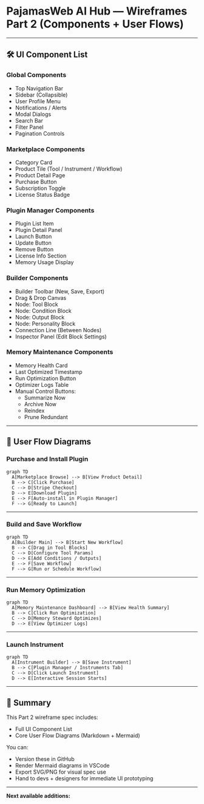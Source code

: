 # PajamasWeb AI Hub — Wireframes Part 2 (Components + User Flows)

---

## 🛠️ UI Component List

### Global Components

- Top Navigation Bar
- Sidebar (Collapsible)
- User Profile Menu
- Notifications / Alerts
- Modal Dialogs
- Search Bar
- Filter Panel
- Pagination Controls

### Marketplace Components

- Category Card
- Product Tile (Tool / Instrument / Workflow)
- Product Detail Page
- Purchase Button
- Subscription Toggle
- License Status Badge

### Plugin Manager Components

- Plugin List Item
- Plugin Detail Panel
- Launch Button
- Update Button
- Remove Button
- License Info Section
- Memory Usage Display

### Builder Components

- Builder Toolbar (New, Save, Export)
- Drag & Drop Canvas
- Node: Tool Block
- Node: Condition Block
- Node: Output Block
- Node: Personality Block
- Connection Line (Between Nodes)
- Inspector Panel (Edit Block Settings)

### Memory Maintenance Components

- Memory Health Card
- Last Optimized Timestamp
- Run Optimization Button
- Optimizer Logs Table
- Manual Control Buttons:
  - Summarize Now
  - Archive Now
  - Reindex
  - Prune Redundant

---

## 📐 User Flow Diagrams

### Purchase and Install Plugin

```mermaid
graph TD
  A[Marketplace Browse] --> B[View Product Detail]
  B --> C[Click Purchase]
  C --> D[Stripe Checkout]
  D --> E[Download Plugin]
  E --> F[Auto-install in Plugin Manager]
  F --> G[Ready to Launch]
```

---

### Build and Save Workflow

```mermaid
graph TD
  A[Builder Main] --> B[Start New Workflow]
  B --> C[Drag in Tool Blocks]
  C --> D[Configure Tool Params]
  D --> E[Add Conditions / Outputs]
  E --> F[Save Workflow]
  F --> G[Run or Schedule Workflow]
```

---

### Run Memory Optimization

```mermaid
graph TD
  A[Memory Maintenance Dashboard] --> B[View Health Summary]
  B --> C[Click Run Optimization]
  C --> D[Memory Steward Optimizes]
  D --> E[View Optimizer Logs]
```

---

### Launch Instrument

```mermaid
graph TD
  A[Instrument Builder] --> B[Save Instrument]
  B --> C[Plugin Manager / Instruments Tab]
  C --> D[Click Launch Instrument]
  D --> E[Interactive Session Starts]
```

---

## 🌟 Summary

This Part 2 wireframe spec includes:

- Full UI Component List
- Core User Flow Diagrams (Markdown + Mermaid)

You can:

- Version these in GitHub
- Render Mermaid diagrams in VSCode
- Export SVG/PNG for visual spec use
- Hand to devs + designers for immediate UI prototyping

---

**Next available additions:**
